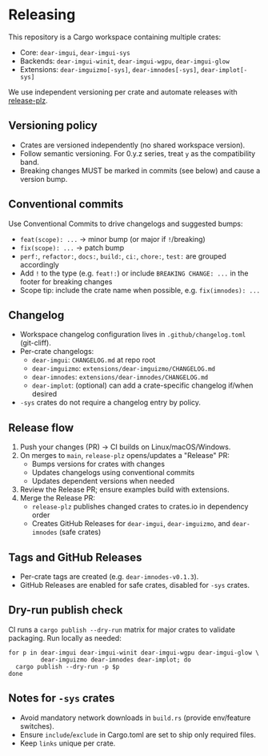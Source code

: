 # Releasing

This repository is a Cargo workspace containing multiple crates:

- Core: `dear-imgui`, `dear-imgui-sys`
- Backends: `dear-imgui-winit`, `dear-imgui-wgpu`, `dear-imgui-glow`
- Extensions: `dear-imguizmo[-sys]`, `dear-imnodes[-sys]`, `dear-implot[-sys]`

We use independent versioning per crate and automate releases with
[release-plz](https://github.com/MarcoIeni/release-plz).

## Versioning policy

- Crates are versioned independently (no shared workspace version).
- Follow semantic versioning. For 0.y.z series, treat `y` as the compatibility band.
- Breaking changes MUST be marked in commits (see below) and cause a version bump.

## Conventional commits

Use Conventional Commits to drive changelogs and suggested bumps:

- `feat(scope): ...` → minor bump (or major if `!`/breaking)
- `fix(scope): ...` → patch bump
- `perf:`, `refactor:`, `docs:`, `build:`, `ci:`, `chore:`, `test:` are grouped accordingly
- Add `!` to the type (e.g. `feat!:`) or include `BREAKING CHANGE: ...` in the footer for breaking changes
- Scope tip: include the crate name when possible, e.g. `fix(imnodes): ...`

## Changelog

- Workspace changelog configuration lives in `.github/changelog.toml` (git-cliff).
- Per-crate changelogs:
  - `dear-imgui`: `CHANGELOG.md` at repo root
  - `dear-imguizmo`: `extensions/dear-imguizmo/CHANGELOG.md`
  - `dear-imnodes`: `extensions/dear-imnodes/CHANGELOG.md`
  - `dear-implot`: (optional) can add a crate-specific changelog if/when desired
- `-sys` crates do not require a changelog entry by policy.

## Release flow

1) Push your changes (PR) → CI builds on Linux/macOS/Windows.
2) On merges to `main`, `release-plz` opens/updates a "Release" PR:
   - Bumps versions for crates with changes
   - Updates changelogs using conventional commits
   - Updates dependent versions when needed
3) Review the Release PR; ensure examples build with extensions.
4) Merge the Release PR:
   - `release-plz` publishes changed crates to crates.io in dependency order
   - Creates GitHub Releases for `dear-imgui`, `dear-imguizmo`, and `dear-imnodes` (safe crates)

## Tags and GitHub Releases

- Per-crate tags are created (e.g. `dear-imnodes-v0.1.3`).
- GitHub Releases are enabled for safe crates, disabled for `-sys` crates.

## Dry-run publish check

CI runs a `cargo publish --dry-run` matrix for major crates to validate packaging.
Run locally as needed:

```
for p in dear-imgui dear-imgui-winit dear-imgui-wgpu dear-imgui-glow \
         dear-imguizmo dear-imnodes dear-implot; do
  cargo publish --dry-run -p $p
done
```

## Notes for `-sys` crates

- Avoid mandatory network downloads in `build.rs` (provide env/feature switches).
- Ensure `include`/`exclude` in Cargo.toml are set to ship only required files.
- Keep `links` unique per crate.

